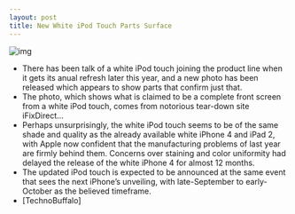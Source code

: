 ```yaml
---
layout: post
title: New White iPod Touch Parts Surface
---
```

![img](http://media.idownloadblog.com/wp-content/uploads/2011/08/white-ipod-touch.png)
* There has been talk of a white iPod touch joining the product line when it gets its anual refresh later this year, and a new photo has been released which appears to show parts that confirm just that.
* The photo, which shows what is claimed to be a complete front screen from a white iPod touch, comes from notorious tear-down site iFixDirect…
* Perhaps unsurprisingly, the white iPod touch seems to be of the same shade and quality as the already available white iPhone 4 and iPad 2, with Apple now confident that the manufacturing problems of last year are firmly behind them. Concerns over staining and color uniformity had delayed the release of the white iPhone 4 for almost 12 months.
* The updated iPod touch is expected to be announced at the same event that sees the next iPhone’s unveiling, with late-September to early-October as the believed timeframe.
* [TechnoBuffalo]

